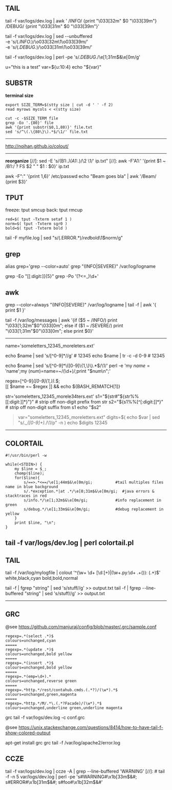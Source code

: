 TAIL
----
tail -f  var/logs/dev.log | awk '
  /INFO/ {print "\033[32m" $0 "\033[39m"}
  /DEBUG/ {print "\033[31m" $0 "\033[39m"}'

tail -f var/logs/dev.log | sed --unbuffered \
    -e 's/\(.*INFO.*\)/\o033[32m\1\o033[39m/' \
    -e 's/\(.*DEBUG.*\)/\o033[31m\1\o033[39m/'

tail -f var/logs/dev.log | perl -pe 's/.*DEBUG.*/\e[1;31m$&\e[0m/g'

u="this is a test" var=${u:10:4} echo "${var}"

SUBSTR
------
**terminal size**

```
export SIZE_TERM=$(stty size | cut -d ' ' -f 2)
read myrows mycols < <(stty size)

cut -c -$SIZE_TERM file
grep -Eo '.{80}' file
awk '{print substr($0,1,80)}' file.txt
sed 's/^\(.\{80\}\).*$/\1/' file.txt
```

*******
http://nojhan.github.io/colout/
*******

**reorganize**
[//]: sed -E 's/(B1:.*)(A1:.*)/\2 \1/' ip.txt"
[//]: awk -F'A1:' '{print $1 ~ /B1:/ ? FS $2 " " $1 : $0}' ip.txt

awk -F":" '{print $1,$6}' /etc/passwd
echo "Beam goes bla" | awk '/Beam/ {print $3}'

TPUT
----
freeze: tput smcup
back: tput rmcup

```
red=$( tput -Txterm setaf 1 )
norm=$( tput -Txterm sgr0 )
bold=$( tput -Txterm bold )
```
tail -F myfile.log | sed "s/\(.ERROR.*\)/$red$bold\1$norm/g"

grep
----
alias grep='grep --color=auto'
grep "\(INFO\|SEVERE\)" /var/log/logname

grep -Eo "[[:digit:]]{5}" 
grep -Po '(?<=_)\d+' 

awk
---
grep --color=always "\(INFO\|SEVERE\)" /var/log/logname | tail -f | awk '{ print $1 }'

tail -f /var/log/messages | awk '{if ($5 ~ /INFO/) print "\033[1;32m"$0"\033[0m"; else if ($1 ~ /SEVERE/) print "\033[1;31m"$0"\033[0m"; else print $0}'

***
name='someletters_12345_moreleters.ext'

echo $name | sed 's/[^0-9]*//g'    # 12345
echo $name | tr -c -d 0-9          # 12345

echo $name | sed 's/[^0-9]*\([0-9]\{1,\}\).*$/\1/'
perl -e 'my $name='$name';my ($num)=$name=~/(\d+)/;print "$num\n";'

regex=[^0-9]*([0-9]{1,}).*$; \
[[ $name =~ $regex ]] && echo ${BASH_REMATCH[1]}

str='someletters_12345_morele34ters.ext'
s1="${str#"${str%%[[:digit:]]*}"}"   # strip off non-digit prefix from str
s2="${s1%%[^[:digit:]]*}"            # strip off non-digit suffix from s1
echo "$s2"    

> var="someletters_12345_moreletters.ext"
> digits=$( echo $var | sed "s/.*_\([0-9]\+\).*/\1/p" -n )
> echo $digits
12345
***



COLORTAIL
-------------------------------------------
```
#!/usr/bin/perl -w

while(<STDIN>) {
    my $line = $_;
    chomp($line);
    for($line){
        s/==>.*<==/\e[1;44m$&\e[0m/gi;          #tail multiples files name in blue background
        s/.*exception.*|at .*/\e[0;31m$&\e[0m/gi;  #java errors & stacktraces in red
        s/info.*/\e[1;32m$&\e[0m/gi;            #info replacement in green
        s/debug.*/\e[1;33m$&\e[0m/gi;           #debug replacement in yellow
    }
    print $line, "\n";
}
```
tail -f var/logs/dev.log | perl colortail.pl
----------------------------------------------

TAIL
----
tail -f /var/log/mylogfile | colout '^(\w+ \d+ [\d:]+)|(\w+\.py:\d+ .+\(\)): (.+)$' white,black,cyan bold,bold,normal

tail -f <file> | fgrep "string" | sed 's/stuff//g' >> output.txt
tail -f <file> | fgrep --line-buffered "string" | sed 's/stuff//g' >> output.txt

-----------------------------------------------------------------

GRC
---
@see https://github.com/manjuraj/config/blob/master/.grc/sample.conf

```
regexp=.*(select .*)$
colours=unchanged,cyan
=====
regexp=.*(update .*)$
colours=unchanged,bold yellow
=====
regexp=.*(insert .*)$
colours=unchanged,bold yellow
=====
regexp=.*(emp=\d+).*
colours=unchanged,reverse green
=====
regexp=.*http.*/rest/contahub.cmds.(.*?)/(\w*).*$
colours=unchanged,green,magenta
=====
regexp=.*http.*/M/.*\.(.*?Facade)/(\w*).*$
colours=unchanged,underline green,underline magenta
```

grc  tail -f var/logs/dev.log      -c conf.grc

@see
https://unix.stackexchange.com/questions/8414/how-to-have-tail-f-show-colored-output

apt-get install grc
grc tail -f /var/log/apache2/error.log

CCZE
----
tail -f var/logs/dev.log | ccze -A | grep --line-buffered 'WARNING'
[//]: # tail -f -n 5 var/logs/dev.log | perl -pe 's#WARNING#\x1b[33m$&#; s#ERROR#\x1b[31m$&#; s#foo#\x1b[32m$&#' 
